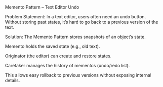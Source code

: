 Memento Pattern – Text Editor Undo

Problem Statement:
In a text editor, users often need an undo button. Without storing past states, it’s hard to go back to a previous version of the text.

Solution:
The Memento Pattern stores snapshots of an object’s state.

Memento holds the saved state (e.g., old text).

Originator (the editor) can create and restore states.

Caretaker manages the history of mementos (undo/redo list).

This allows easy rollback to previous versions without exposing internal details.